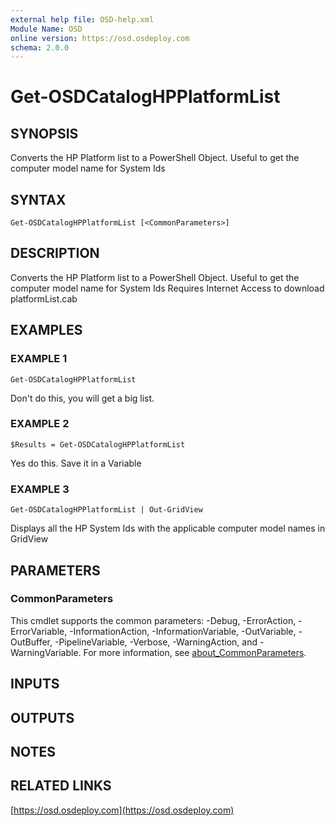 ```yaml
---
external help file: OSD-help.xml
Module Name: OSD
online version: https://osd.osdeploy.com
schema: 2.0.0
---
```


# Get-OSDCatalogHPPlatformList

## SYNOPSIS
Converts the HP Platform list to a PowerShell Object.
Useful to get the computer model name for System Ids

## SYNTAX

```
Get-OSDCatalogHPPlatformList [<CommonParameters>]
```

## DESCRIPTION
Converts the HP Platform list to a PowerShell Object.
Useful to get the computer model name for System Ids
Requires Internet Access to download platformList.cab

## EXAMPLES

### EXAMPLE 1
```
Get-OSDCatalogHPPlatformList
```

Don't do this, you will get a big list.

### EXAMPLE 2
```
$Results = Get-OSDCatalogHPPlatformList
```

Yes do this. 
Save it in a Variable

### EXAMPLE 3
```
Get-OSDCatalogHPPlatformList | Out-GridView
```

Displays all the HP System Ids with the applicable computer model names in GridView

## PARAMETERS

### CommonParameters
This cmdlet supports the common parameters: -Debug, -ErrorAction, -ErrorVariable, -InformationAction, -InformationVariable, -OutVariable, -OutBuffer, -PipelineVariable, -Verbose, -WarningAction, and -WarningVariable. For more information, see [about_CommonParameters](http://go.microsoft.com/fwlink/?LinkID=113216).

## INPUTS

## OUTPUTS

## NOTES

## RELATED LINKS

[https://osd.osdeploy.com](https://osd.osdeploy.com)

